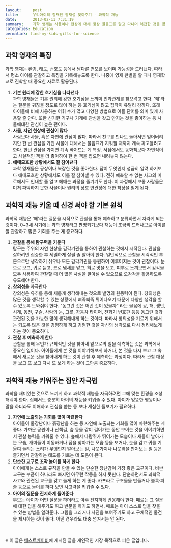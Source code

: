 ```yaml
---
layout:     post
title:      우리아이의 잠재된 영재성 찾아주기 - 과학적 재능
date:       2013-02-11 7:31:19
summary:    과학 영재는 사물이나 현상에 대해 항상 물음표를 달고 다니며 복잡한 것을 끝까지 풀어 내는 등 인내심이 강한 게 특징이다. 원인과 결과를 생각할 수 있는 기회를 많이 주고 조작 놀이를 많이 하게 하면 과학적 재능을 자극할 수 있다.
categories: Education
permalink: find-my-kids-gifts-for-science
---
```



## 과학 영재의 특징

과학 영재는 환경, 태도, 선호도 등에서 남다른 면모를 보이며 가능성을 드러낸다. 따라서 평소 아이를 관찰하고 특징을 기록해놓도록 한다. 나중에 영재 판별을 할 때나 영재학교로 진학할 때 중요한 자료로 활용된다.

1. <strong>기본 원리에 강한 호기심을 나타낸다</strong>        
과학 영재들은 기본 원리에 강한 호기심을 느끼며 인과관계를 찾으려고 한다. '왜'라는 질문을 귀찮을 정도로 많이 하는 등 호기심이 많고 집착이 유달리 강하다. 또래 아이들에 비해 사용하는 어휘 수가 많고 다양한 방법으로 이들 단어를 의미 있게 사용할 줄 안다. 또한 신기한 기구나 기계에 관심을 갖고 만지는 것을 좋아하는 등 사물에대한 관심이 높은 편이다.
2. <strong>사물, 자연 현상에 관심이 많다</strong>        
사람보다 사물, 혹은 자연에 관심이 많다. 따라서 친구를 만나도 돌아서면 잊어버리지만 한 번 관심을 가진 사물에 대해서는 물음표가 지워질 때까지 계속 파고들려고 한다. 한번 관심을 가지면 계속 빠져드는 게 특징. 서점에서도 동화책보다 자연적이고 사실적인 책을 더 좋아하여 한 번 책을 잡으면 내려놓지 않는다.
3. <strong>애매모호한 상황에서도 잘 참아낸다</strong>        
과학 영재들은 공상이나 복잡한 것을 좋아한다. 답이 무엇인지 성급히 알려 하기보다 애매모호한 상황에서도 이를 잘 참아낼 수 있다. 전혀 예측할 수 없는 사고의 미로에서도 인내할 줄 알고 헤매는 과정을 즐기기도 한다. 이 과정에서 보통 사람들은 미처 파악하지 못한 사물이나 원리의 상호 연관성에 대한 착상을 얻게 된다.



## 과학적 재능 키울 때 신경 써야 할 기본 원칙

과학적 재능은 '왜'라는 질문을 시작으로 관찰을 통해 예측하고 분류하면서 자라게 되는 것이다. 0~3세 시기에는 과학 영재라고 판명되기보다 재능이 조금씩 드러나므로 아이를 잘 관찰하고 많은 기회를 주는 게 중요하다.

1. <strong>관찰을 통해 탐구력을 키운다</strong>        
탐구는 주위의 자연 현상을 감각기관을 통하여 관찰하는 것에서 시작된다. 관찰을 잘하려면 집중한 후 세밀하게 살필 줄 알아야 한다. 일반적으로 관찰을 시각적인 부분으로만 생각하기 쉬우나 모든 감각기관을 동원하여 이루어지는 것이 관찰이다. 눈으로 보고, 귀로 듣고, 코로 냄새를 맡고, 혀로 맛을 보고, 피부로 느껴보면서 감각을 모두 사용하여 관찰할 때 더 많은 사실을 알아낼 수 있으므로 오감각을 활용하도록 유도해야 한다.
2. <strong>창의성을 자극한다</strong>        
창의성은 유추를 통해 새롭게 생각해내는 것으로 발명의 원동력이 된다. 창의성은 많은 것을 생각할 수 있는 상황에서 삐죽삐죽 튀어나오기 때문에 다양한 생각을 할 수 있도록 도와줘야 한다. "동그란 것은 어떤 것이 있을까" 라는 물음에 공, 해, 쟁반, 시계, 동전, 구슬, 사람의 눈, 그릇, 자동차 타이어, 전화기 번호판 등등 동그란 것과 관련된 것을 가능한 많이 생각해내게 하는 것이다. 따라서 창의성을 기르기 위해서는 되도록 많은 것을 경험하게 하고 경험한 것을 자신의 생각으로 다시 정리해보게 하는 것이 중요하다.
3. <strong>관찰 후 예측하게 한다</strong>        
관찰을 통해 무언가 규칙적인 것을 찾아내 앞으로의 일을 예측하는 것은 과학에서 중요한 일이다. 아이들에게 본 것을 이야기해보게 하거나, 본 것을 다시 보고 그 속에서 새로운 것을 찾아내게 하는 것이 관찰 후 예측하는 과정이다. 따라서 관찰 대상을 보고 또 보고 다시 또 보게 하는 것이 그만큼 중요하다.



## 과학적 재능 키워주는 집안 자극법

과학을 재미있는 것으로 느끼게 하고 과학적 재능을 자극하려면 그에 맞는 환경을 조성해줘야 한다. 집에서도 충분히 아이의 재능을 키워줄 수 있다. 아이가 엉뚱한 행동이나 말을 하더라도 이해하고 관심을 쏟는 등 보다 세심한 돌보기가 필요하다.

1. <strong>자연에 노출되는 기회를 많이 마련한다</strong>        
아이들이 물장난이나 흙장난을 하는 등 자연에 노출되는 기회를 많이 마련해주는 게 좋다. 가까운 공원이나 산책길, 숲 등을 같이 걸어가는 동안 보이는 것을 이야기하면서 관찰 능력을 키워줄 수 있다. 숲에서 다람쥐가 뛰어가는 모습이나 새들이 날아가는 모습, 개미들이 이동하거나 집을 찾아가는 모습 등을 보거나, 눈을 감고 귀를 기울여 들리는 소리가 무엇인지 알아보는 일, 나뭇가지나 나뭇잎을 만져보는 일 등은 즐기면서 관찰하는 태도를 기르는 데 도움이 된다.
2. <strong>단순한 교구로 조작 놀이를 하게 한다</strong>        
아이에게는 스스로 규칙을 만들 수 있는 단순한 장난감이 가장 좋은 교구이다. 비싼 교구는 부품이 하나라도 빠지면 아무런 작동을 하지 못한다. 단순하면서도 과학적 사고와 관련된 교구를 갖고 놀게 하는 게 좋다. 카프라로 구조물을 만들거나 블록·퍼즐 등으로 놀이를 하다 보면 사고력을 키워줄 수 있다.
3. <strong>아이의 질문을 진지하게 들어준다</strong>        
부모는 아이가 어떤 질문을 하더라도 아주 진지하게 반응해야 한다. 때로는 그 질문에 대한 답을 해주기도 하고 반문을 하기도 하면서, 때로는 아이 스스로 답을 찾을 수 있는 방법을 알려준다. 그림을 그리거나 사진을 보여주기도 하고 구체적인 물건을 제시하는 것이 좋다. 어떤 경우라도 대충 넘겨서는 안 된다. 


<br /><br />
※ 이 글은 [베스트베이비](http://www.ibestbaby.co.kr)에 게시된 글을 개인적인 저장 목적으로 퍼온 글입니다.